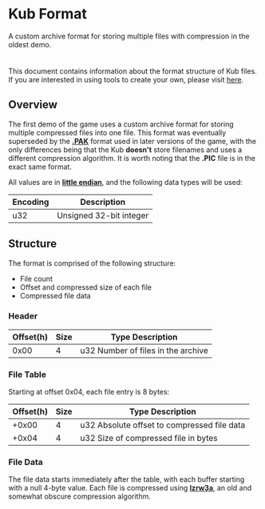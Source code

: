 # Kub Format

A custom archive format for storing multiple files with compression in the oldest demo.

<div class="tip custom-block" style="padding-top: 8px">

This document contains information about the format structure of Kub files.
If you are interested in using tools to create your own, please visit [here](../tools/quilt.md).

</div>

## Overview

The first demo of the game uses a custom archive format for storing multiple compressed files into one file.
This format was eventually superseded by the [**.PAK**](./pak) format used in later versions of the game, with the only differences being that the Kub **doesn't** store filenames and uses a different compression algorithm.
It is worth noting that the **.PIC** file is in the exact same format.

All values are in [**little endian**](https://en.wikipedia.org/wiki/Endianness), and the following data types will be used:

| Encoding | Description             |
| -------- | ----------------------- |
| u32      | Unsigned 32-bit integer |

## Structure

The format is comprised of the following structure:

- File count
- Offset and compressed size of each file
- Compressed file data

### Header

| Offset(h) | Size | Type Description                   |
| --------- | ---- | ---------------------------------- |
| 0x00      | 4    | u32 Number of files in the archive |

### File Table

Starting at offset 0x04, each file entry is 8 bytes:

| Offset(h) | Size | Type Description                            |
| --------- | ---- | ------------------------------------------- |
| +0x00     | 4    | u32 Absolute offset to compressed file data |
| +0x04     | 4    | u32 Size of compressed file in bytes        |

### File Data

The file data starts immediately after the table, with each buffer starting with a null 4-byte value.
Each file is compressed using [**lzrw3a**](http://www.ross.net/compression/lzrw3a.html), an old and somewhat obscure compression algorithm.
